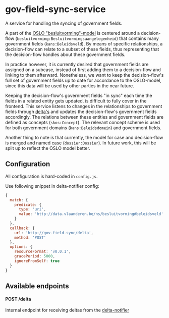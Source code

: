 # gov-field-sync-service
A service for handling the syncing of government fields.

A part of the [OSLO "besluitvorming"-model](https://data.vlaanderen.be/doc/applicatieprofiel/besluitvorming) is centered around a decision-flow (`besluitvorming:Besluitvormingsaangelegenheid`) that contains many government fields (`kans:Beleidsveld`). By means of specific relationships, a decision-flow can relate to a subset of these fields, thus representing that the decision-flow handles about these government fields.

In practice however, it is currently desired that government fields are assigned on a subcase, instead of first adding them to a decision-flow and linking to them afterward. Nonetheless, we want to keep the decision-flow's full set of government fields up to date for accordance to the OSLO-model, since this data will be used by other parties in the near future.

Keeping the decision-flow's government fields "in sync" each time the fields in a related entity gets updated, is difficult to fully cover in the frontend. This service listens to changes in the relationships to government fields through [delta's](https://github.com/mu-semtech/delta-notifier) and updates the decision-flow's government fields accordingly. The relations between these entities and government fields are defined as concepts (`skos:Concept`). The relevant concept scheme is used for both government domains (`kans:Beleidsdomein`) and government fields.

Another thing to note is that currently, the model for case and decision-flow is merged and named case (`dossier:Dossier`).
In future work, this will be split up to reflect the OSLO model better.

## Configuration
All configuration is hard-coded in `config.js`.

Use following snippet in delta-notifier config:
```js
{
  match: {
    predicate: {
      type: 'uri',
      value: 'http://data.vlaanderen.be/ns/besluitvorming#beleidsveld'
    }
  },
  callback: {
    url: 'http://gov-field-sync/delta',
    method: 'POST'
  },
  options: {
    resourceFormat: 'v0.0.1',
    gracePeriod: 5000,
    ignoreFromSelf: true
  }
}
```

## Available endpoints

#### POST /delta

Internal endpoint for receiving deltas from the [delta-notifier](https://github.com/mu-semtech/delta-notifier)

